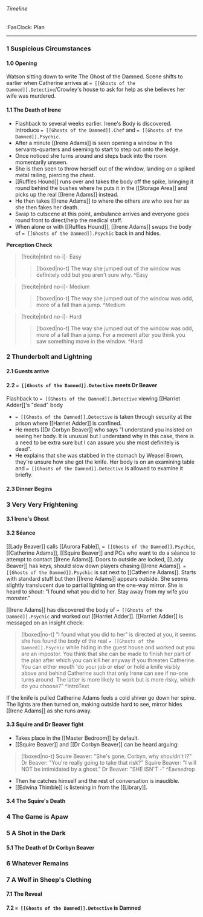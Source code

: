 ###### Timeline
<span class="sub2">:FasClock: Plan</span>

---

### 1 Suspicious Circumstances
#### 1.0 Opening
Watson sitting down to write The Ghost of the Damned. Scene shifts to earlier when Catherine arrives at `= [[Ghosts of the Damned]].Detective`/Crowley's house to ask for help as she believes her wife was murdered.
#### 1.1 The Death of Irene
- Flashback to several weeks earlier. Irene's Body is discovered. Introduce `= [[Ghosts of the Damned]].Chef` and `= [[Ghosts of the Damned]].Psychic`.
- After a minute ⁠[[Irene Adams]] is seen opening a window in the ⁠servants-quarters and seeming to start to step out onto the ledge.
- Once noticed she turns around and steps back into the room momentarily unseen. 
- She is then seen to throw herself out of the window, landing on a spiked metal railing, piercing the chest.
- [[Ruffles Hound]] runs over and takes the body off the spike, bringing it round behind the bushes where he puts it in the ⁠[[Storage Area]] and picks up ⁠the real [[Irene Adams]] instead. 
- He then takes ⁠[[Irene Adams]] to where the others are who see her as she then fakes her death. 
- Swap to cutscene at this point, ambulance arrives and everyone goes round front to direct/help the medical staff. ⁠
- When alone or with [[Ruffles Hound]], ⁠[[Irene Adams]] swaps the body of ⁠`= [[Ghosts of the Damned]].Psychic` back in and hides.

**Perception Check**

> [!recite|nbrd no-i]- Easy
> <br>
> 
>> [!boxed|no-t]
>> The way she jumped out of the window was definitely odd but you aren't sure why.
>^Easy

> [!recite|nbrd no-i]- Medium
> <br>
> 
>> [!boxed|no-t]
>> The way she jumped out of the window was odd, more of a fall than a jump.
>^Medium

> [!recite|nbrd no-i]- Hard
> <br>
> 
>> [!boxed|no-t]
>> The way she jumped out of the window was odd, more of a fall than a jump. For a moment after you think you saw something move in the window.
>^Hard

### 2 Thunderbolt and Lightning
#### 2.1 Guests arrive
#### 2.2 `= [[Ghosts of the Damned]].Detective` meets Dr Beaver 
Flashback to `= [[Ghosts of the Damned]].Detective` viewing [[Harriet Adder]]'s "dead" body
- `= [[Ghosts of the Damned]].Detective` is taken through security at the prison where ⁠[[Harriet Adder]] is confined.
- He meets ⁠[[Dr Corbyn Beaver]] who says "I understand you insisted on seeing her body. It is unusual but I understand why in this case, there is a need to be extra sure but I can assure you she most definitely is dead".
- He explains that she was stabbed in the stomach by Weasel Brown, they're unsure how she got the knife. Her body is on an examining table and ⁠`= [[Ghosts of the Damned]].Detective` is allowed to examine it briefly.



#### 2.3 Dinner Begins
### 3 Very Very Frightening
#### 3.1 Irene's Ghost
#### 3.2 Séance
[[Lady Beaver]] calls [[Aurora Fable]], `= [[Ghosts of the Damned]].Psychic`, [[Catherine Adams]], [[Squire Beaver]] and PCs who want to do a séance to attempt to contact [[Irene Adams]]. Doors to outside are locked, [[Lady Beaver]] has keys, should slow down players chasing [[Irene Adams]]. `= [[Ghosts of the Damned]].Psychic` is sat next to [[Catherine Adams]]. Starts with standard stuff but then [[Irene Adams]] appears outside. She seems slightly translucent due to partial lighting on the one-way mirror. She is heard to shout:
"I found what you did to her. Stay away from my wife you monster."

[[Irene Adams]] has discovered the body of `= [[Ghosts of the Damned]].Psychic` and worked out [[Harriet Adder]]. [[Harriet Adder]] is messaged on an insight check:
> [!boxed|no-t]
> "I found what you did to her" is directed at you, it seems she has found the body of the real `= [[Ghosts of the Damned]].Psychic` while hiding in the guest house and worked out you are an impostor. You think that she can be made to finish her part of the plan after which you can kill her anyway if you threaten Catherine. You can either mouth 'do your job or else' or hold a knife visibly above and behind Catherine such that only Irene can see if no-one turns around. The latter is more likely to work but is more risky, which do you choose?"
>^IntroText

If the knife is pulled Catherine Adams feels a cold shiver go down her spine. The lights are then turned on, making outside hard to see, mirror hides [[Irene Adams]] as she runs away.
#### 3.3 Squire and Dr Beaver fight
- Takes place in the [[Master Bedroom]] by default.
- [[Squire Beaver]] and ⁠[[Dr Corbyn Beaver]] can be heard arguing:

> [!boxed|no-t]
> Squire Beaver: "She's gone, Corbyn, why shouldn't I?"
> Dr Beaver: "You're really going to take that risk?" 
> Squire Beaver: "I will NOT be intimidated by a ghost."
> Dr Beaver: "SHE ISN'T -"
>^Eavsedrop
- Then he catches himself and the rest of conversation is inaudible.
- [[Edwina Thimble]] is listening in from the [[Library]].
#### 3.4 The Squire's Death
### 4 The Game is Apaw
### 5 A Shot in the Dark
#### 5.1 The Death of Dr Corbyn Beaver
### 6 Whatever Remains
### 7 A Wolf in Sheep's Clothing
#### 7.1 The Reveal
#### 7.2 `= [[Ghosts of the Damned]].Detective` is Damned